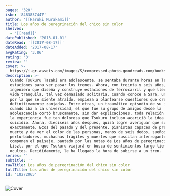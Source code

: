 ```yaml
---
pages: '320'
isbn: '8483837447'
author: '[[Haruki Murakami]]'
title: Los años de peregrinación del chico sin color
shelves:
  - '[[read]]'
datePublished: '2013-01-01'
dateRead: '[[2017-08-17]]'
dateAdded: '2017-08-17'
avgRating: '3.86'
rating: '3'
review: ''
cover: >-
  https://i.gr-assets.com/images/S/compressed.photo.goodreads.com/books/1379956034l/18272065.jpg
description: >-
  Cuando Tsukuru Tazaki era adolescente, se sentaba durante horas en las
  estaciones para ver pasar los trenes. Ahora, con treinta y seis años, es un
  ingeniero que diseña y construye estaciones de ferrocarril y que lleva una
  vida tranquila, tal vez demasiado solitaria. Cuando conoce a Sara, una mujer
  por la que se siente atraído, empieza a plantearse cuestiones que creía
  definitivamente zanjadas. Entre otras, un traumático episodio de su juventud:
  cuando iba a la universidad, el que fue su grupo de amigos desde la
  adolescencia cortó bruscamente, sin dar explicaciones, toda relación con él, y
  la experiencia fue tan dolorosa que Tsukuru incluso acarició la idea del
  suicidio. Ahora, dieciséis años después, quizá logre averiguar qué sucedió
  exactamente. Ecos del pasado y del presente, pianistas capaces de predecir la
  muerte y de ver el color de las personas, manos de seis dedos, sueños
  perturbadores, muchachas frágiles y muertes que suscitan interrogantes
  componen el paisaje, pautado por las notas de Los años de peregrinación de
  Liszt, por el que Tsukuru viajará en busca de sentimientos largo tiempo
  ocultos. Decididamente, le ha llegado la hora de subirse a un tren.
series: ''
subtitle: ''
rawTitle: Los años de peregrinación del chico sin color
fullTitle: Los años de peregrinación del chico sin color
id: '18272065'
---
```

![Cover](https:&#x2F;&#x2F;i.gr-assets.com&#x2F;images&#x2F;S&#x2F;compressed.photo.goodreads.com&#x2F;books&#x2F;1379956034l&#x2F;18272065.jpg)
